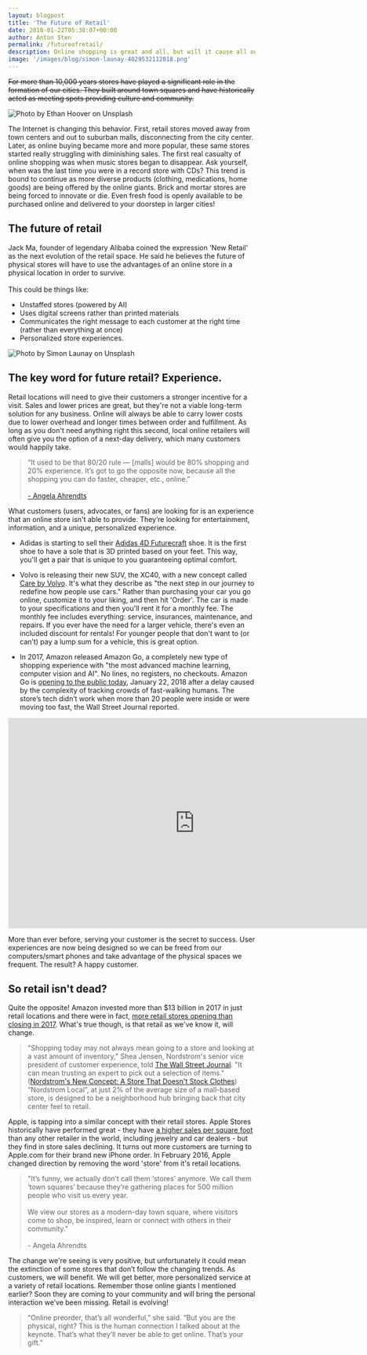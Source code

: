 ```yaml
---
layout: blogpost
title: 'The Future of Retail'
date: 2018-01-22T05:38:07+00:00
author: Anton Sten
permalink: /futureofretail/
description: Online shopping is great and all, but will it cause all our local stores to close? Will all of our store fronts be empty? Companies like Amazon and Apple are actually working to build in communities around the world.
image: '/images/blog/simon-launay-4029532112018.png'
---
```


~~For more than 10,000 years stores have played a significant role in the formation of our cities. They built around town squares and have historically acted as meeting spots providing culture and community.~~

![Photo by Ethan Hoover on Unsplash](/images/blog/ethan-hoover-2351521812018.png)

The Internet is changing this behavior. First, retail stores moved away from town centers and out to suburban malls, disconnecting from the city center. Later, as online buying became more and more popular, these same stores started really struggling with diminishing sales. The first real casualty of online shopping was when music stores began to disappear. Ask yourself, when was the last time you were in a record store with CDs? This trend is bound to continue as more diverse products (clothing, medications, home goods) are being offered by the online giants. Brick and mortar stores are being forced to innovate or die. Even fresh food is openly available to be purchased online and delivered to your doorstep in larger cities!

## The future of retail

Jack Ma, founder of legendary Alibaba coined the expression 'New Retail' as the next evolution of the retail space. He said he believes the future of physical stores will have to use the advantages of an online store in a physical location in order to survive.<br /><br />
This could be things like:

- Unstaffed stores (powered by AI)
- Uses digital screens rather than printed materials
- Communicates the right message to each customer at the right time (rather than everything at once)
- Personalized store experiences.

![Photo by Simon Launay on Unsplash](/images/blog/simon-launay-4029532112018.png)

## The key word for future retail? Experience.

Retail locations will need to give their customers a stronger incentive for a visit. Sales and lower prices are great, but they're not a viable long-term solution for any business.  Online will always be able to carry lower costs due to lower overhead and longer times between order and fulfillment. As long as you don't need anything right this second, local online retailers will often give you the option of a next-day delivery, which many customers would happily take.

>“It used to be that 80/20 rule — [malls] would be 80% shopping and 20% experience. It’s got to go the opposite now, because all the shopping you can do faster, cheaper, etc., online.”<br /><br />[- Angela Ahrendts](https://www.buzzfeed.com/nicolenguyen/meet-the-woman-who-wants-to-change-the-way-you-buy-your?utm_term=.vo2mokQ7X#.vo2mokQ7X)

What customers (users, advocates, or fans) are looking for is an experience that an online store isn't able to provide. They’re looking for entertainment, information, and a unique, personalized experience.

- Adidas is starting to sell their [Adidas 4D Futurecraft](https://www.highsnobiety.com/2017/04/10/adidas-futurecraft-4d-details/) shoe. It is the first shoe to have a sole that is 3D printed based on your feet. This way, you'll get a pair that is unique to you guaranteeing optimal comfort.

- Volvo is releasing their new SUV, the XC40, with a new concept called [Care by Volvo](https://www.volvocars.com/intl/cars/care-by-volvo). It's what they describe as "the next step in our journey to redefine how people use cars." Rather than purchasing your car you go online, customize it to your liking, and then hit 'Order'. The car is made to your specifications and then you'll rent it for a monthly fee. The monthly fee includes everything: service, insurances, maintenance, and repairs. If you ever have the need for a larger vehicle, there's even an included discount for rentals! For younger people that don't want to (or can’t) pay a lump sum for a vehicle, this is great option.

- In 2017, Amazon released Amazon Go, a completely new type of shopping experience with "the most advanced machine learning, computer vision and AI". No lines, no registers, no checkouts. Amazon Go is [opening to the public today](https://qz.com/1184978/amazon-gos-ai-powered-grocery-store-is-opening-to-the-public-in-seattle-tomorrow/?mc_cid=a72cb2c3c8&mc_eid=d3f1b01c8e), January 22, 2018 after a delay caused by the complexity of tracking crowds of fast-walking humans. The store’s tech didn’t work when more than 20 people were inside or were moving too fast, the Wall Street Journal reported.

<iframe width="760" height="428" src="https://www.youtube.com/embed/NrmMk1Myrxc" frameborder="0" allow="autoplay; encrypted-media" allowfullscreen></iframe>

More than ever before, serving your customer is the secret to success. User experiences are now being designed so we can be freed from our computers/smart phones and take advantage of the physical spaces we frequent. The result? A happy customer.

## So retail isn't dead?
Quite the opposite! Amazon invested more than $13 billion in 2017 in just retail locations and there were in fact, [more retail stores opening than closing in 2017](https://www.forbes.com/sites/richardkestenbaum/2017/09/11/there-will-be-more-retail-stores-opening-than-closing-in-2017/#3dab6313447f).
What's true though, is that retail as we've know it, will change.

>"Shopping today may not always mean going to a store and looking at a vast amount of inventory," Shea Jensen, Nordstrom's senior vice president of customer experience, told [The Wall Street Journal](https://www.wsj.com/articles/nordstrom-tries-on-a-new-look-stores-without-merchandise-1505044981). "It can mean trusting an expert to pick out a selection of items." ([Nordstrom's New Concept: A Store That Doesn't Stock Clothes](https://www.npr.org/sections/thetwo-way/2017/09/11/550119193/nordstrom-tries-out-a-new-store-that-doesn-t-stock-clothes)) “Nordstrom Local”, at just 2% of the average size of a mall-based store, is designed to be a neighborhood hub bringing back that city center feel to retail.

Apple, is tapping into a similar concept with their retail stores. Apple Stores historically have performed great - they have [a higher sales per square foot](http://www.prnewswire.com/news-releases/retails-most-profitable-square-footage-636947493.html) than any other retailer in the world, including jewelry and car dealers -  but they find in store sales declining. It turns out more customers are turning to Apple.com for their brand new iPhone order. In February 2016, Apple changed direction by removing the word 'store' from it's retail locations.

>"It’s funny, we actually don’t call them ‘stores’ anymore. We call them ‘town squares’ because they’re gathering places for 500 million people who visit us every year.<br /><br />We view our stores as a modern-day town square, where visitors come to shop, be inspired, learn or connect with others in their community."<br /><br />- Angela Ahrendts

The change we're seeing is very positive, but unfortunately it could mean the extinction of some stores that don’t follow the changing trends. As customers, we will benefit. We will get better, more personalized service at a variety of retail locations. Remember those online giants I mentioned earlier? Soon they are coming to your community and will bring the personal interaction we’ve been missing. Retail is evolving!

>“Online preorder, that’s all wonderful,” she said. “But you are the physical, right? This is the human connection I talked about at the keynote. That’s what they’ll never be able to get online. That’s your gift.”
